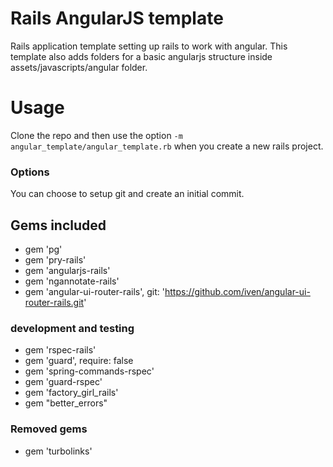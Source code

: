 # Rails AngularJS template
Rails application template setting up rails to work with angular. This template also adds folders for a basic angularjs structure inside assets/javascripts/angular folder.

# Usage
Clone the repo and then use the option `-m angular_template/angular_template.rb` when you create a new rails project.

### Options
You can choose to setup git and create an initial commit.

## Gems included
* gem 'pg'
* gem 'pry-rails'
* gem 'angularjs-rails'
* gem 'ngannotate-rails'
* gem 'angular-ui-router-rails', git: 'https://github.com/iven/angular-ui-router-rails.git'

### development and testing
* gem 'rspec-rails'
* gem 'guard', require: false
* gem 'spring-commands-rspec'
* gem 'guard-rspec'
* gem 'factory_girl_rails'
* gem "better_errors"

### Removed gems
* gem 'turbolinks'
